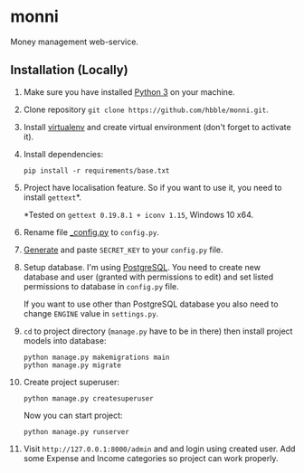 # monni
Money management web-service.

## Installation (Locally)
1. Make sure you have installed [Python 3](https://www.python.org/downloads/) on your machine.

2. Clone repository `git clone https://github.com/hbble/monni.git`.

3. Install [virtualenv](https://gist.github.com/Geoyi/d9fab4f609e9f75941946be45000632b#how-to-install-virtualenv) and create virtual environment (don't forget to activate it).

4. Install dependencies:
    ```
    pip install -r requirements/base.txt
    ```
5. Project have localisation feature. So if you want to use it, you need to install `gettext`*.

    *Tested on `gettext 0.19.8.1 + iconv 1.15`, Windows 10 x64.
    
6. Rename file [_config.py](monni/_config.py) to `config.py`.

7. [Generate](https://www.miniwebtool.com/django-secret-key-generator/) and paste `SECRET_KEY` to your `config.py` file.

8. Setup database. I'm using [PostgreSQL](https://www.enterprisedb.com/downloads/postgres-postgresql-downloads). You need to create new database and user (granted with permissions to edit) and set listed permissions to database in `config.py` file.

    If you want to use other than PostgreSQL database you also need to change `ENGINE` value in `settings.py`.
    
9. `cd` to project directory (`manage.py` have to be in there) then install project models into database:
    ```
    python manage.py makemigrations main
    python manage.py migrate
    ```

10. Create project superuser:
    ```
    python manage.py createsuperuser
    ```
    Now you can start project:
    ```
    python manage.py runserver
    ```

11. Visit `http://127.0.0.1:8000/admin` and and login using created user. Add some Expense and Income categories so project can work properly.


